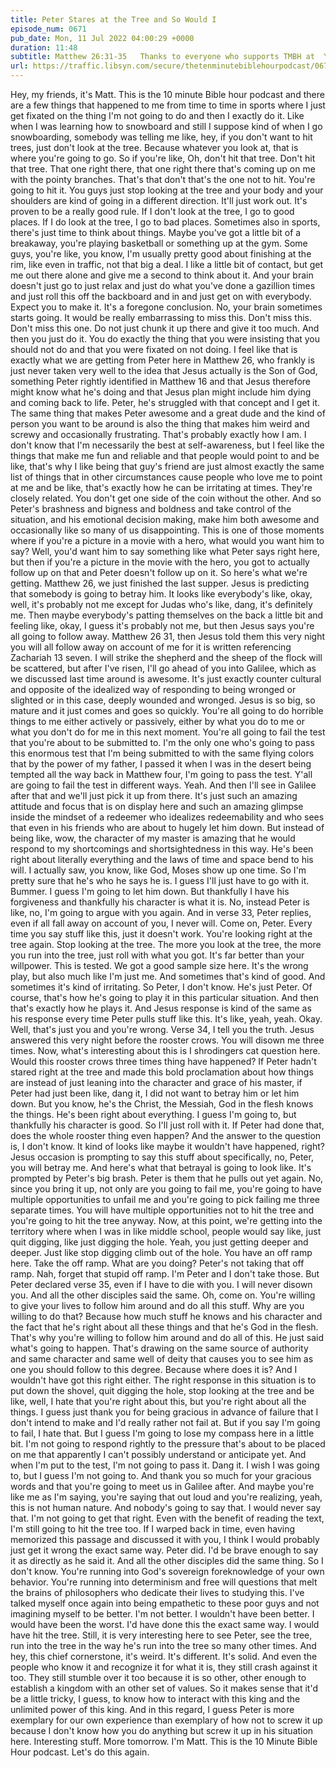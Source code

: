 ```yaml
---
title: Peter Stares at the Tree and So Would I
episode_num: 0671
pub_date: Mon, 11 Jul 2022 04:00:29 +0000
duration: 11:48
subtitle: Matthew 26:31-35   Thanks to everyone who supports TMBH at  You're the reason we can all do this together!  Music written and performed by .
url: https://traffic.libsyn.com/secure/thetenminutebiblehourpodcast/0671_-_Peter_Stares_at_the_Tree_and_So_Would_I.mp3
---
```


 Hey, my friends, it's Matt. This is the 10 minute Bible hour podcast and there are a few things that happened to me from time to time in sports where I just get fixated on the thing I'm not going to do and then I exactly do it. Like when I was learning how to snowboard and still I suppose kind of when I go snowboarding, somebody was telling me like, hey, if you don't want to hit trees, just don't look at the tree. Because whatever you look at, that is where you're going to go. So if you're like, Oh, don't hit that tree. Don't hit that tree. That one right there, that one right there that's coming up on me with the pointy branches. That's that don't that's the one not to hit. You're going to hit it. You guys just stop looking at the tree and your body and your shoulders are kind of going in a different direction. It'll just work out. It's proven to be a really good rule. If I don't look at the tree, I go to good places. If I do look at the tree, I go to bad places. Sometimes also in sports, there's just time to think about things. Maybe you've got a little bit of a breakaway, you're playing basketball or something up at the gym. Some guys, you're like, you know, I'm usually pretty good about finishing at the rim, like even in traffic, not that big a deal. I like a little bit of contact, but get me out there alone and give me a second to think about it. And your brain doesn't just go to just relax and just do what you've done a gazillion times and just roll this off the backboard and in and just get on with everybody. Expect you to make it. It's a foregone conclusion. No, your brain sometimes starts going. It would be really embarrassing to miss this. Don't miss this. Don't miss this one. Do not just chunk it up there and give it too much. And then you just do it. You do exactly the thing that you were insisting that you should not do and that you were fixated on not doing. I feel like that is exactly what we are getting from Peter here in Matthew 26, who frankly is just never taken very well to the idea that Jesus actually is the Son of God, something Peter rightly identified in Matthew 16 and that Jesus therefore might know what he's doing and that Jesus plan might include him dying and coming back to life. Peter, he's struggled with that concept and I get it. The same thing that makes Peter awesome and a great dude and the kind of person you want to be around is also the thing that makes him weird and screwy and occasionally frustrating. That's probably exactly how I am. I don't know that I'm necessarily the best at self-awareness, but I feel like the things that make me fun and reliable and that people would point to and be like, that's why I like being that guy's friend are just almost exactly the same list of things that in other circumstances cause people who love me to point at me and be like, that's exactly how he can be irritating at times. They're closely related. You don't get one side of the coin without the other. And so Peter's brashness and bigness and boldness and take control of the situation, and his emotional decision making, make him both awesome and occasionally like so many of us disappointing. This is one of those moments where if you're a picture in a movie with a hero, what would you want him to say? Well, you'd want him to say something like what Peter says right here, but then if you're a picture in the movie with the hero, you got to actually follow up on that and Peter doesn't follow up on it. So here's what we're getting. Matthew 26, we just finished the last supper. Jesus is predicting that somebody is going to betray him. It looks like everybody's like, okay, well, it's probably not me except for Judas who's like, dang, it's definitely me. Then maybe everybody's patting themselves on the back a little bit and feeling like, okay, I guess it's probably not me, but then Jesus says you're all going to follow away. Matthew 26 31, then Jesus told them this very night you will all follow away on account of me for it is written referencing Zachariah 13 seven. I will strike the shepherd and the sheep of the flock will be scattered, but after I've risen, I'll go ahead of you into Galilee, which as we discussed last time around is awesome. It's just exactly counter cultural and opposite of the idealized way of responding to being wronged or slighted or in this case, deeply wounded and wronged. Jesus is so big, so mature and it just comes and goes so quickly. You're all going to do horrible things to me either actively or passively, either by what you do to me or what you don't do for me in this next moment. You're all going to fail the test that you're about to be submitted to. I'm the only one who's going to pass this enormous test that I'm being submitted to with the same flying colors that by the power of my father, I passed it when I was in the desert being tempted all the way back in Matthew four, I'm going to pass the test. Y'all are going to fail the test in different ways. Yeah. And then I'll see in Galilee after that and we'll just pick it up from there. It's just such an amazing attitude and focus that is on display here and such an amazing glimpse inside the mindset of a redeemer who idealizes redeemability and who sees that even in his friends who are about to hugely let him down. But instead of being like, wow, the character of my master is amazing that he would respond to my shortcomings and shortsightedness in this way. He's been right about literally everything and the laws of time and space bend to his will. I actually saw, you know, like God, Moses show up one time. So I'm pretty sure that he's who he says he is. I guess I'll just have to go with it. Bummer. I guess I'm going to let him down. But thankfully I have his forgiveness and thankfully his character is what it is. No, instead Peter is like, no, I'm going to argue with you again. And in verse 33, Peter replies, even if all fall away on account of you, I never will. Come on, Peter. Every time you say stuff like this, just it doesn't work. You're looking right at the tree again. Stop looking at the tree. The more you look at the tree, the more you run into the tree, just roll with what you got. It's far better than your willpower. This is tested. We got a good sample size here. It's the wrong play, but also much like I'm just me. And sometimes that's kind of good. And sometimes it's kind of irritating. So Peter, I don't know. He's just Peter. Of course, that's how he's going to play it in this particular situation. And then that's exactly how he plays it. And Jesus response is kind of the same as his response every time Peter pulls stuff like this. It's like, yeah, yeah. Okay. Well, that's just you and you're wrong. Verse 34, I tell you the truth. Jesus answered this very night before the rooster crows. You will disown me three times. Now, what's interesting about this is I shrodingers cat question here. Would this rooster crows three times thing have happened? If Peter hadn't stared right at the tree and made this bold proclamation about how things are instead of just leaning into the character and grace of his master, if Peter had just been like, dang it, I did not want to betray him or let him down. But you know, he's the Christ, the Messiah, God in the flesh knows the things. He's been right about everything. I guess I'm going to, but thankfully his character is good. So I'll just roll with it. If Peter had done that, does the whole rooster thing even happen? And the answer to the question is, I don't know. It kind of looks like maybe it wouldn't have happened, right? Jesus occasion is prompting to say this stuff about specifically, no, Peter, you will betray me. And here's what that betrayal is going to look like. It's prompted by Peter's big brash. Peter is them that he pulls out yet again. No, since you bring it up, not only are you going to fail me, you're going to have multiple opportunities to unfail me and you're going to pick failing me three separate times. You will have multiple opportunities not to hit the tree and you're going to hit the tree anyway. Now, at this point, we're getting into the territory where when I was in like middle school, people would say like, just quit digging, like just digging the hole. Yeah, you just getting deeper and deeper. Just like stop digging climb out of the hole. You have an off ramp here. Take the off ramp. What are you doing? Peter's not taking that off ramp. Nah, forget that stupid off ramp. I'm Peter and I don't take those. But Peter declared verse 35, even if I have to die with you. I will never disown you. And all the other disciples said the same. Oh, come on. You're willing to give your lives to follow him around and do all this stuff. Why are you willing to do that? Because how much stuff he knows and his character and the fact that he's right about all these things and that he's God in the flesh. That's why you're willing to follow him around and do all of this. He just said what's going to happen. That's drawing on the same source of authority and same character and same well of deity that causes you to see him as one you should follow to this degree. Because where does it is? And I wouldn't have got this right either. The right response in this situation is to put down the shovel, quit digging the hole, stop looking at the tree and be like, well, I hate that you're right about this, but you're right about all the things. I guess just thank you for being gracious in advance of failure that I don't intend to make and I'd really rather not fail at. But if you say I'm going to fail, I hate that. But I guess I'm going to lose my compass here in a little bit. I'm not going to respond rightly to the pressure that's about to be placed on me that apparently I can't possibly understand or anticipate yet. And when I'm put to the test, I'm not going to pass it. Dang it. I wish I was going to, but I guess I'm not going to. And thank you so much for your gracious words and that you're going to meet us in Galilee after. And maybe you're like me as I'm saying, you're saying that out loud and you're realizing, yeah, this is not human nature. And nobody's going to say that. I would never say that. I'm not going to get that right. Even with the benefit of reading the text, I'm still going to hit the tree too. If I warped back in time, even having memorized this passage and discussed it with you, I think I would probably just get it wrong the exact same way. Peter did. I'd be brave enough to say it as directly as he said it. And all the other disciples did the same thing. So I don't know. You're running into God's sovereign foreknowledge of your own behavior. You're running into determinism and free will questions that melt the brains of philosophers who dedicate their lives to studying this. I've talked myself once again into being empathetic to these poor guys and not imagining myself to be better. I'm not better. I wouldn't have been better. I would have been the worst. I'd have done this the exact same way. I would have hit the tree. Still, it is very interesting here to see Peter, see the tree, run into the tree in the way he's run into the tree so many other times. And hey, this chief cornerstone, it's weird. It's different. It's solid. And even the people who know it and recognize it for what it is, they still crash against it too. They still stumble over it too because it is so other, other enough to establish a kingdom with an other set of values. So it makes sense that it'd be a little tricky, I guess, to know how to interact with this king and the unlimited power of this king. And in this regard, I guess Peter is more exemplary for our own experience than exemplary of how not to screw it up because I don't know how you do anything but screw it up in his situation here. Interesting stuff. More tomorrow. I'm Matt. This is the 10 Minute Bible Hour podcast. Let's do this again.